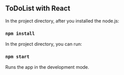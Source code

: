 ## ToDoList with React
In the project directory, after you installed the node.js:

### `npm install`

In the project directory, you can run:

### `npm start`

Runs the app in the development mode.
